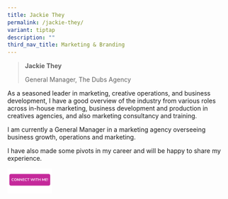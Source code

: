 ```yaml
---
title: Jackie They
permalink: /jackie-they/
variant: tiptap
description: ""
third_nav_title: Marketing & Branding
---
```

<blockquote>
<p><strong>Jackie They</strong>
</p>
<p>General Manager, The Dubs Agency</p>
<p></p>
</blockquote>
<p>As a seasoned leader in marketing, creative operations, and business development,
I have a good overview of the industry from various roles across in-house
marketing, business development and production in creatives agencies, and
also marketing consultancy and training.</p>
<p>I am currently a General Manager in a marketing agency overseeing business
growth, operations and marketing.</p>
<p>I have also made some pivots in my career and will be happy to share my
experience.</p>
<p></p>
<p></p><a class="isomer-image-wrapper" href="https://form.gov.sg/677f3d667951970965a83189"><img style="width: 20%;" height="auto" width="100%" alt="" src="/images/CONNECT_WITH_ME.png"></a>
<p></p>